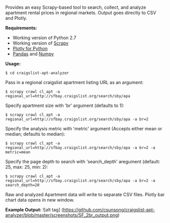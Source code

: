 Provides an easy Scrapy-based tool to search, collect, and analyze apartment rental prices in regional markets. Output goes directly to CSV and Plotly. 

<b>Requirements:</b> 
<ul>
<li> Working version of Python 2.7</li>
<li> Working version of <a href='http://scrapy.org/download/'>Scrapy</a> </li>
<li> <a href='https://plot.ly/python/getting-started/'>Plotly for Python <a></li>
<li> <a href='http://pandas.pydata.org/'>Pandas</a> and <a href='http://www.scipy.org/scipylib/download.html'>Numpy</a> 
</ul>

<b>Usage:</b>

```unix
$ cd craigslist-apt-analyzer
```
Pass in a regional craigslist apartment listing URL as an argument:
```unix
$ scrapy crawl cl_apt -a regional_url=http://sfbay.craigslist.org/search/sby/apa
```

Specify apartment size with 'br' argument (defaults to 1):
```unix
$ scrapy crawl cl_apt -a regional_url=http://sfbay.craigslist.org/search/sby/apa -a br=2 
```

Specify the analysis metric with 'metric' argument (Accepts either mean or median; defaults to median):
```unix
$ scrapy crawl cl_apt -a regional_url=http://sfbay.craigslist.org/search/sby/apa -a br=2 -a metric=mean
```

Specify the page depth to search with 'search_depth' aregument (default: 25, max: 25, min: 2):
```unix
$ scrapy crawl cl_apt -a regional_url=http://sfbay.craigslist.org/search/sby/apa -a br=2 -a search_depth=20
```

Raw and analyzed Apartment data will write to separate CSV files. Plotly bar chart data opens in new window. 

<b>Example Output:</b>
![alt tag] (https://github.com/csunsong/craigslist-apt-analyzer/blob/master/screenshots/SF_2br_output.png)

